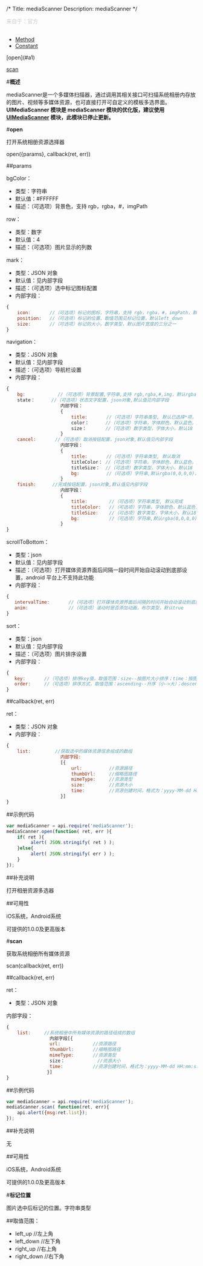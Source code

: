 /*
Title: mediaScanner
Description: mediaScanner
*/

<p style="color: #ccc; margin-bottom: 30px;">来自于：官方</p>

<ul id="tab" class="clearfix">
	<li class="active"><a href="#method-content">Method</a></li>
	<li><a href="#const-content">Constant</a></li>
</ul>
<div id="method-content">


<div class="outline">
[open](#a1)

[scan](#a2)

</div>

#**概述**

mediaScanner是一个多媒体扫描器，通过调用其相关接口可扫描系统相册内存放的图片、视频等多媒体资源，也可直接打开可自定义的模板多选界面。**UIMediaScanner 模块是 mediaScanner 模块的优化版，建议使用  [UIMediaScanner](http://docs.apicloud.com/端API/界面布局/UIMediaScanner) 模块，此模块已停止更新。**

#**open**<div id="a1"></div>

打开系统相册资源选择器

open({params}, callback(ret, err))

##params

bgColor：

- 类型：字符串
- 默认值：#FFFFFF
- 描述：（可选项）背景色，支持 rgb，rgba，#，imgPath

row：

- 类型：数字
- 默认值：4
- 描述：（可选项）图片显示的列数

mark：

- 类型：JSON 对象
- 默认值：见内部字段
- 描述：（可选项）选中标记图标配置
- 内部字段：

```js
{
	icon:  		//（可选项）标记的图标，字符串，支持 rgb，rgba，#，imgPath，默认#696969
	position:  	//（可选项）标记的位置，取值范围见标记位置，默认left_down
	size:  		//（可选项）标记的大小，数字类型，默认图片宽度的三分之一
}
```

navigation：

- 类型：JSON 对象
- 默认值：见内部字段
- 描述：（可选项）导航栏设置
- 内部字段：

```js
{
	bg:  		   //（可选项）背景配置,字符串,支持 rgb,rgba,#,img，默认rgba(0.5,0.5,0.5,0.8)
	state：		//（可选项）状态文字配置，json对象,默认值见内部字段
					内部字段：
					{
						title:       //（可选项）字符串类型, 默认已选择*项，可为空
						color：      //（可选项）字符串，字体颜色，默认蓝色，支持 rgb，rgba，#
						size：       //（可选项）数字类型，字体大小，默认18
					}
	cancel: 	  //（可选项）取消按钮配置，json对象,默认值见内部字段
					内部字段：
					{
						title:       //（可选项）字符串类型, 默认取消
						titleColor： //（可选项）字符串，字体颜色，默认蓝色，支持 rgb，rgba，#
						titleSize：  //（可选项）数字类型，字体大小，默认18
						bg:          //（可选项）字符串,默认rgba(0,0,0,0)，支持 rgb、rgba、#、img
				    }
	finish: 	 //完成按钮配置，json对象,默认值见内部字段
					内部字段：
					{
				        title:        //（可选项）字符串类型, 默认完成
						titleColor:   //（可选项）字符串，字体颜色，默认蓝色，支持 rgb，rgba，#
						titleSize:    //（可选项）数字类型，字体大小，默认18
						bg:           //（可选项）字符串,默认rgba(0,0,0,0)，支持 rgb，rgba，#，img
					}
}
```

scrollToBottom：

- 类型：json
- 默认值：见内部字段
- 描述：（可选项）打开媒体资源界面后间隔一段时间开始自动滚动到底部设置，android 平台上不支持此功能
- 内部字段：

```js
{
   intervalTime:       //（可选项）打开媒体资源界面后间隔的时间开始自动滚动到底部，单位秒（s），小于零的数表示不滚动到底部，默认-1
   anim:               //（可选项）滚动时是否添加动画，布尔类型，默认true
}
```

sort：

- 类型：json
- 默认值：见内部字段
- 描述：（可选项）图片排序设置
- 内部字段：

```js
{
   key:       //（可选项）排序key值，取值范围：size--按图片大小排序；time：按图片创建时间（时间戳）排序 默认time
   order:     //（可选项）排序方式，取值范围：ascending--升序（小->大）；descending--降序（大->小），默认ascending
}
```

##callback(ret, err)

ret：

- 类型：JSON 对象
- 内部字段：

```js
{
	list:         //获取选中的媒体资源信息组成的数组
					内部字段:
					[{
						url:          //资源路径
						thumbUrl:     //缩略图路径
						mimeType:     //资源类型
						size:         //资源大小
						time:         //资源创建时间，格式为：yyyy-MM-dd HH:mm:ss
				    }]
}
```

##示例代码

```js
var mediaScanner = api.require('mediaScanner');
mediaScanner.open(function( ret, err ){
    if( ret ){
         alert( JSON.stringify( ret ) );
    }else{
         alert( JSON.stringify( err ) );
    }
});
```

##补充说明

打开相册资源多选器

##可用性

iOS系统，Android系统

可提供的1.0.0及更高版本

#**scan**<div id="a2"></div>

获取系统相册所有媒体资源

scan(callback(ret, err))

##callback(ret, err)

ret：

- 类型：JSON 对象

内部字段：

```js
{
	list:     //系统相册中所有媒体资源的路径组成的数组
				内部字段[{
				url:        	//资源路径
				thumbUrl:  		//缩略图路径
				mimeType: 		//资源类型
			    size：			 //资源大小
				time:           //资源创建时间，格式为：yyyy-MM-dd HH:mm:ss
			   }]
}
```

##示例代码

```js
var mediaScanner = api.require('mediaScanner');
mediaScanner.scan( function(ret, err){
	api.alert({msg:ret.list});
});
```

##补充说明

无

##可用性

iOS系统，Android系统

可提供的1.0.0及更高版本


<div id="const-content">

#**标记位置**

图片选中后标记的位置。字符串类型

##取值范围：

- left_up		   //左上角
- left_down		//左下角
- right_up		//右上角
- right_down	   //右下角



